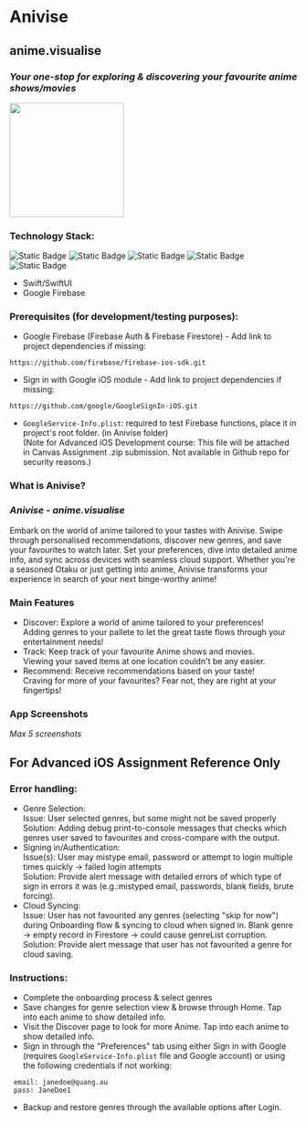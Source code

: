 # **Anivise**
## anime.visualise
### *Your one-stop for exploring & discovering your favourite anime shows/movies* 
<img src=https://github.com/user-attachments/assets/3b9541da-d4fa-47d9-b6a3-90fe4e8dd82f width="200" height="200">


### Technology Stack:
![Static Badge](https://img.shields.io/badge/Swift-orange?style=for-the-badge&logo=Swift&logoColor=FFFFFF) ![Static Badge](https://img.shields.io/badge/SwiftUI-blue?style=for-the-badge&logo=Swift&logoColor=FFFFFF) 
![Static Badge](https://img.shields.io/badge/Firebase-red?style=for-the-badge&logo=Firebase&logoColor=FFFFFF) ![Static Badge](https://img.shields.io/badge/iOS-black?style=for-the-badge&logo=iOS&logoColor=FFFFFF)
![Static Badge](https://img.shields.io/badge/macOS-black?style=for-the-badge&logo=macOS&logoColor=FFFFFF)

- Swift/SwiftUI
- Google Firebase

### Prerequisites (for development/testing purposes):
- Google Firebase (Firebase Auth & Firebase Firestore) - Add link to project dependencies if missing: 
```
https://github.com/firebase/firebase-ios-sdk.git
```
- Sign in with Google iOS module  - Add link to project dependencies if missing:
```
https://github.com/google/GoogleSignIn-iOS.git
```
- `GoogleService-Info.plist`: required to test Firebase functions, place it in project's root folder. (in Anivise folder) 
<br>(Note for Advanced iOS Development course: This file will be attached in Canvas Assignment .zip submission. Not available in Github repo for security reasons.)

### What is Anivise?
### *Anivise - anime.visualise*

Embark on the world of anime tailored to your tastes with Anivise. Swipe through personalised recommendations, discover new genres, and save your favourites to watch later. Set your preferences, dive into detailed anime info, and sync across devices with seamless cloud support. Whether you're a seasoned Otaku or just getting into anime, Anivise transforms your experience in search of your next binge-worthy anime!

### Main Features
- Discover: Explore a world of anime tailored to your preferences! 
<br> Adding genres to your pallete to let the great taste flows through your entertainment needs!
- Track: Keep track of your favourite Anime shows and movies. 
<br> Viewing your saved items at one location couldn't be any easier.
- Recommend: Receive recommendations based on your taste! 
<br> Craving for more of your favourites? Fear not, they are right at your fingertips!


### App Screenshots
*Max 5 screenshots*

## For Advanced iOS Assignment Reference Only
### Error handling:
- Genre Selection:
<br> Issue: User selected genres, but some might not be saved properly
<br> Solution: Adding debug print-to-console messages that checks which genres user saved to favourites and cross-compare with the output. 
- Signing in/Authentication:
<br> Issue(s): User may mistype email, password or attempt to login multiple times quickly -> failed login attempts
<br> Solution: Provide alert message with detailed errors of which type of sign in errors it was (e.g.:mistyped email, passwords, blank fields, brute forcing).
- Cloud Syncing:
<br> Issue: User has not favourited any genres (selecting "skip for now") during Onboarding flow & syncing to cloud when signed in. Blank genre -> empty record in Firestore -> could cause genreList corruption.
<br> Solution: Provide alert message that user has not favourited a genre for cloud saving. 

### Instructions:
- Complete the onboarding process & select genres
- Save changes for genre selection view & browse through Home. Tap into each anime to show detailed info.
- Visit the Discover page to look for more Anime. Tap into each anime to show detailed info.
- Sign in through the "Preferences" tab using either Sign in with Google (requires `GoogleService-Info.plist` file and Google account) or using the following credentials if not working:
```
 email: janedoe@quang.au
 pass: JaneDoe1
```
- Backup and restore genres through the available options after Login.

